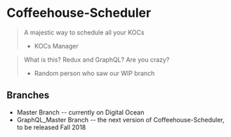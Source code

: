 # Coffeehouse-Scheduler
> A majestic way to schedule all your KOCs    
> - KOCs Manager   

> What is this? Redux and GraphQL? Are you crazy?
> - Random person who saw our WIP branch

## Branches
- Master Branch -- currently on Digital Ocean   
- GraphQL_Master Branch -- the next version of Coffeehouse-Scheduler, to be released Fall 2018    
 
